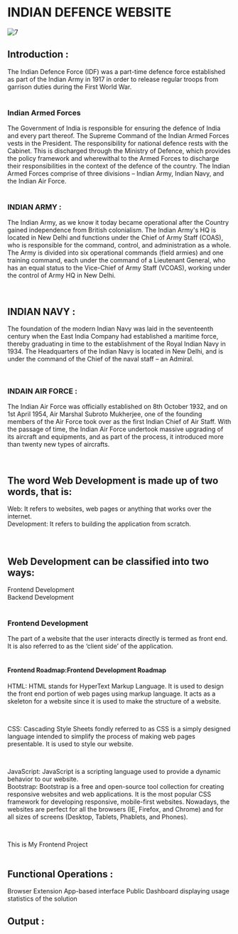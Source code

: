 
# INDIAN DEFENCE WEBSITE


![7](https://user-images.githubusercontent.com/74112721/206871982-47997367-a04f-4767-a3e1-3d5ebd3952d2.jpg)


## Introduction :

The Indian Defence Force (IDF) was a part-time defence force established as part of the Indian Army in 1917 in order to release regular troops from garrison duties during the First World War. <br><br>

### Indian Armed Forces
The Government of India is responsible for ensuring the defence of India and every part thereof. The Supreme Command of the Indian Armed Forces vests in the President. The responsibility for national defence rests with the Cabinet. This is discharged through the Ministry of Defence, which provides the policy framework and wherewithal to the Armed Forces to discharge their responsibilities in the context of the defence of the country. The Indian Armed Forces comprise of three divisions – Indian Army, Indian Navy, and the Indian Air Force.<br><br>

### INDIAN ARMY :
<p>The Indian Army, as we know it today became operational after the Country gained independence from British colonialism. The Indian Army's HQ is located in New Delhi and functions under the Chief of Army Staff (COAS), who is responsible for the command, control, and administration as a whole. The Army is divided into six operational commands (field armies) and one training command, each under the command of a Lieutenant General, who has an equal status to the Vice-Chief of Army Staff (VCOAS), working under the control of Army HQ in New Delhi. </p> <br>

## INDIAN NAVY :
<p>The foundation of the modern Indian Navy was laid in the seventeenth century when the East India Company had established a maritime force, thereby graduating in time to the establishment of the Royal Indian Navy in 1934. The Headquarters of the Indian Navy is located in New Delhi, and is under the command of the Chief of the naval staff – an Admiral.</p> <br>

### INDAIN AIR FORCE :
<p>The Indian Air Force was officially established on 8th October 1932, and on 1st April 1954, Air Marshal Subroto Mukherjee, one of the founding members of the Air Force took over as the first Indian Chief of Air Staff. With the passage of time, the Indian Air Force undertook massive upgrading of its aircraft and equipments, and as part of the process, it introduced more than twenty new types of aircrafts.</p> <br>


## The word Web Development is made up of two words, that is: <br>

Web: It refers to websites, web pages or anything that works over the internet.<br>
Development: It refers to building the application from scratch. <br><br><br>


## Web Development can be classified into two ways:

Frontend Development<br>
Backend Development<br><br>


### Frontend Development
The part of a website that the user interacts directly is termed as front end. It is also referred to as the ‘client side’ of the application.<br><br>

#### Frontend Roadmap:Frontend Development Roadmap<br>
<p> 
HTML: HTML stands for HyperText Markup Language. It is used to design the front end portion of web pages using markup language. It acts as a skeleton for a website since it is used to make the structure of a website.</p> <br>
<p> CSS: Cascading Style Sheets fondly referred to as CSS is a simply designed language intended to simplify the process of making web pages presentable. It is used to style our website.</p> <br>
<p> JavaScript: JavaScript is a scripting language used to provide a dynamic behavior to our website.<br>
Bootstrap: Bootstrap is a free and open-source tool collection for creating responsive websites and web applications. It is the most popular CSS framework for developing responsive, mobile-first websites. Nowadays, the websites are perfect for all the browsers (IE, Firefox, and Chrome) and for all sizes of screens (Desktop, Tablets, Phablets, and Phones).</p> <br>


This is My Frontend Project <br><br>

## Functional Operations : 
Browser Extension
App-based interface
Public Dashboard displaying usage statistics of the solution



## Output :


